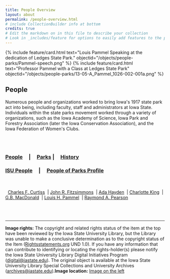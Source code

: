 ```yaml
---
title: People Overview
layout: about
permalink: /people-overview.html
# include CollectionBuilder info at bottom
credits: true
# Edit the markdown on in this file to describe your collection
# Look in _includes/feature for options to easily add features to the page
---
```

<div class="card-group">
{% include feature/card.html text="Louis Pammel Speaking at the dedication of Ledges State Park." objectid="/objects/people-parks/Pammel-speech.png" %}
{% include feature/card.html text="Professor Pammel with a Class at Ledges State Park" objectid="/objects/people-parks/13-05-A_Pammel_1026-002-001a.png" %}
</div>

## People

Numerous people and organizations worked to bring Iowa's 1917 state park act into being, including faculty, staff and administrators at Iowa State. Individuals within the state parks movement worked through a variety of organizations, such as the Iowa Academy of Science, Iowa Park and Forestry Association (later the Iowa Conservation Association), and the Iowa Federation of Women's Clubs.

<br>
<br>

### <a href="/people.html">People</a> &nbsp; &nbsp; | &nbsp; &nbsp; <a href="/state-parks.html">Parks</a> | &nbsp; &nbsp; <a href="/history.html">History</a>

### <a href="/isu-people.html">ISU People</a> &nbsp; &nbsp; | &nbsp; &nbsp; <a href="/people-of-parks-profiles.html">People of Parks Profile</a>

<br>
<br>
<div>
&nbsp; <a href="/charles-f-curtiss.html">Charles F. Curtiss</a> 
&nbsp;| <a href="/john-r-fitzsimmons.html">John R. Fitzsimmons</a>
&nbsp;| <a href="/ada-hayden.html">Ada Hayden</a> 
&nbsp;| <a href="/charlotte-king.html">Charlotte King</a> 
&nbsp;| <a href="/gb-macdonald.html">G.B. MacDonald</a> 
&nbsp;| <a href="/louis-h-pammel.html">Louis H. Pammel</a> 
&nbsp;| <a href="/raymond-a-pearson.html">Raymond A. Pearson</a>
</div>
<br>
<br>
<br>


***

<b>Image rights:</b> The copyright and related rights status of the item at the top have been reviewed by the Iowa State University Library, but the Library was unable to make a conclusive determination as to the copyright status of the Item (<a href="http://rightsstatements.org/">Rightsstatements.org</a> UND 1.0). If you have any information that can contribute to identifying or locating the rights-holder(s) please notify the Iowa State University Library Digital Initiatives Program (digital@iastate.edu). The original object is available at the Iowa State University Library Special Collections and University Archives (archives@iastate.edu).<b>Image location:</b> <a href="http://cdm16001.contentdm.oclc.org/cdm/singleitem/collection/p16001coll36/id/136/rec/57">Image on the left</a>
